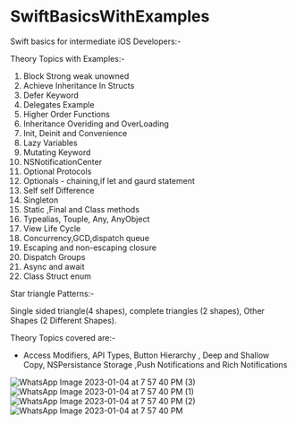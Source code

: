 # SwiftBasicsWithExamples

Swift basics for intermediate iOS Developers:-

Theory Topics with Examples:- 

1. Block Strong weak unowned
2. Achieve Inheritance In Structs
3. Defer Keyword
4. Delegates Example
5. Higher Order Functions
6. Inheritance Overiding and OverLoading
7. Init, Deinit and Convenience
8. Lazy Variables
9. Mutating Keyword
10. NSNotificationCenter
11. Optional Protocols
12. Optionals - chaining,if let and gaurd statement
13. Self self Difference
14. Singleton
15. Static ,Final and Class methods
16. Typealias, Touple, Any, AnyObject 
17. View Life Cycle
18. Concurrency,GCD,dispatch queue
19. Escaping and non-escaping closure
20. Dispatch Groups
21. Async and await
22. Class Struct enum


Star triangle Patterns:- 

Single sided triangle(4 shapes), complete triangles (2 shapes), Other Shapes (2 Different Shapes).

Theory Topics covered are:-

- Access Modifiers, API Types, Button Hierarchy , Deep and Shallow Copy, NSPersistance Storage ,Push Notifications and Rich Notifications


![WhatsApp Image 2023-01-04 at 7 57 40 PM (3)](https://user-images.githubusercontent.com/104753678/210701959-a08042f2-18d7-4495-aab3-ad7310e8da21.jpeg)
![WhatsApp Image 2023-01-04 at 7 57 40 PM (1)](https://user-images.githubusercontent.com/104753678/210701971-27acbdd4-9912-4485-91c6-c499b3611f2e.jpeg)
![WhatsApp Image 2023-01-04 at 7 57 40 PM (2)](https://user-images.githubusercontent.com/104753678/210701973-a7eb173a-102d-492c-9250-9dad8f596295.jpeg)
![WhatsApp Image 2023-01-04 at 7 57 40 PM](https://user-images.githubusercontent.com/104753678/210701978-bb493c4c-1e4a-4f19-a760-683f89b1c4ca.jpeg)
